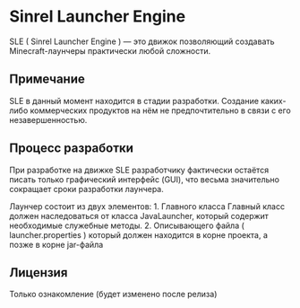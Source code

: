 ﻿Sinrel Launcher Engine
======================

SLE ( Sinrel Launcher Engine ) — это движок позволяющий создавать Minecraft-лаунчеры практически любой сложности.

Примечание
----------

SLE в данный момент находится в стадии разработки. Создание каких-либо коммерческих продуктов на нём не предпочтительно в связи с его незавершенностью.

Процесс разработки
------------------

При разработке на движке SLE разработчику фактически остаётся писать только графический интерфейс (GUI), что весьма значительно сокращает сроки разработки лаунчера.

Лаунчер состоит из двух элементов:
	1. Главного класса
		Главный класс должен наследоваться от класса JavaLauncher, который содержит необходимые служебные методы.
	2. Описывающего файла ( launcher.properties ) который должен находится в корне проекта, а позже в корне jar-файла

Лицензия
--------
Только ознакомление (будет изменено после релиза)

